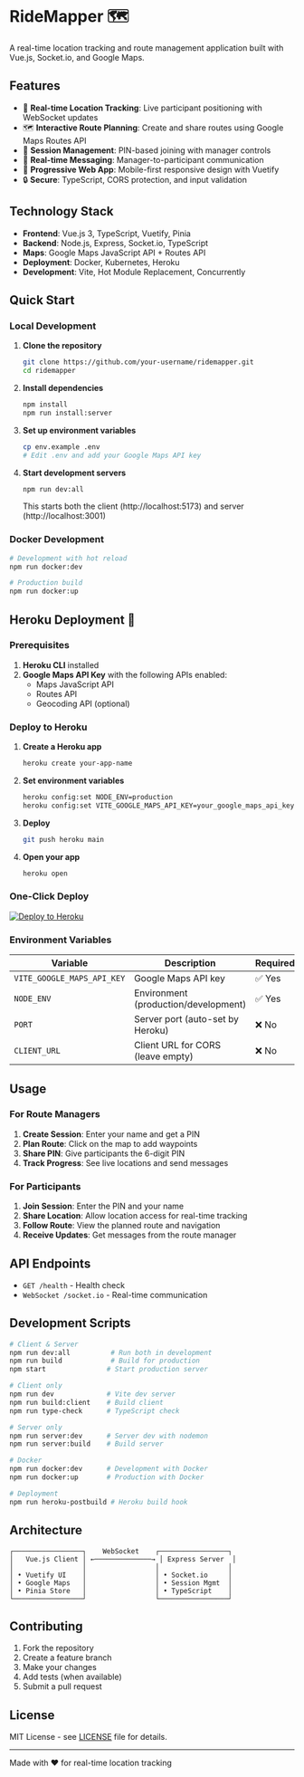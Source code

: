 # RideMapper 🗺️

A real-time location tracking and route management application built with Vue.js, Socket.io, and Google Maps.

## Features

- 📍 **Real-time Location Tracking**: Live participant positioning with WebSocket updates
- 🗺️ **Interactive Route Planning**: Create and share routes using Google Maps Routes API
- 👥 **Session Management**: PIN-based joining with manager controls
- 💬 **Real-time Messaging**: Manager-to-participant communication
- 📱 **Progressive Web App**: Mobile-first responsive design with Vuetify
- 🔒 **Secure**: TypeScript, CORS protection, and input validation

## Technology Stack

- **Frontend**: Vue.js 3, TypeScript, Vuetify, Pinia
- **Backend**: Node.js, Express, Socket.io, TypeScript
- **Maps**: Google Maps JavaScript API + Routes API
- **Deployment**: Docker, Kubernetes, Heroku
- **Development**: Vite, Hot Module Replacement, Concurrently

## Quick Start

### Local Development

1. **Clone the repository**
   ```bash
   git clone https://github.com/your-username/ridemapper.git
   cd ridemapper
   ```

2. **Install dependencies**
   ```bash
   npm install
   npm run install:server
   ```

3. **Set up environment variables**
   ```bash
   cp env.example .env
   # Edit .env and add your Google Maps API key
   ```

4. **Start development servers**
   ```bash
   npm run dev:all
   ```

   This starts both the client (http://localhost:5173) and server (http://localhost:3001)

### Docker Development

```bash
# Development with hot reload
npm run docker:dev

# Production build
npm run docker:up
```

## Heroku Deployment 🚀

### Prerequisites

1. **Heroku CLI** installed
2. **Google Maps API Key** with the following APIs enabled:
   - Maps JavaScript API
   - Routes API
   - Geocoding API (optional)

### Deploy to Heroku

1. **Create a Heroku app**
   ```bash
   heroku create your-app-name
   ```

2. **Set environment variables**
   ```bash
   heroku config:set NODE_ENV=production
   heroku config:set VITE_GOOGLE_MAPS_API_KEY=your_google_maps_api_key
   ```

3. **Deploy**
   ```bash
   git push heroku main
   ```

4. **Open your app**
   ```bash
   heroku open
   ```

### One-Click Deploy

[![Deploy to Heroku](https://www.herokucdn.com/deploy/button.svg)](https://heroku.com/deploy?template=https://github.com/your-username/ridemapper)

### Environment Variables

| Variable | Description | Required |
|----------|-------------|----------|
| `VITE_GOOGLE_MAPS_API_KEY` | Google Maps API key | ✅ Yes |
| `NODE_ENV` | Environment (production/development) | ✅ Yes |
| `PORT` | Server port (auto-set by Heroku) | ❌ No |
| `CLIENT_URL` | Client URL for CORS (leave empty) | ❌ No |

## Usage

### For Route Managers

1. **Create Session**: Enter your name and get a PIN
2. **Plan Route**: Click on the map to add waypoints
3. **Share PIN**: Give participants the 6-digit PIN
4. **Track Progress**: See live locations and send messages

### For Participants

1. **Join Session**: Enter the PIN and your name
2. **Share Location**: Allow location access for real-time tracking
3. **Follow Route**: View the planned route and navigation
4. **Receive Updates**: Get messages from the route manager

## API Endpoints

- `GET /health` - Health check
- `WebSocket /socket.io` - Real-time communication

## Development Scripts

```bash
# Client & Server
npm run dev:all          # Run both in development
npm run build            # Build for production
npm start               # Start production server

# Client only
npm run dev             # Vite dev server
npm run build:client    # Build client
npm run type-check      # TypeScript check

# Server only
npm run server:dev      # Server dev with nodemon
npm run server:build    # Build server

# Docker
npm run docker:dev      # Development with Docker
npm run docker:up       # Production with Docker

# Deployment
npm run heroku-postbuild # Heroku build hook
```

## Architecture

```
┌─────────────────┐    WebSocket    ┌─────────────────┐
│   Vue.js Client │ ←──────────────→ │ Express Server  │
│                 │                 │                 │
│ • Vuetify UI    │                 │ • Socket.io     │
│ • Google Maps   │                 │ • Session Mgmt  │
│ • Pinia Store   │                 │ • TypeScript    │
└─────────────────┘                 └─────────────────┘
```

## Contributing

1. Fork the repository
2. Create a feature branch
3. Make your changes
4. Add tests (when available)
5. Submit a pull request

## License

MIT License - see [LICENSE](LICENSE) file for details.

---

Made with ❤️ for real-time location tracking
